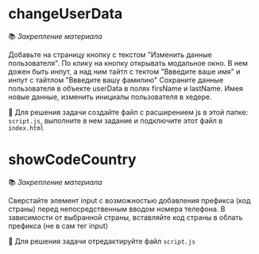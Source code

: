 # changeUserData

📚 _Закрепление материала_

Добавьте на страницу кнопку с текстом "Изменить данные пользователя".
По клику на кнопку открывать модальное окно. В нем дожен быть инпут, а над ним тайтл с тектом "Ввведите ваше имя" и 
инпут с тайтлом "Ввведите вашу фамилию"
Сохраните данные пользователя в объекте userData в полях firsName и lastName.
Имея новые данные, изменить инициалы пользователя в хедере.

📝 Для решения задачи создайте файл с расширением js в этой папке: `script.js`, выполните в нем задание и подключите 
этот файл в `index.html`


# showCodeCountry 

📚 _Закрепление материала_

Сверстайте элемент input с возможностью добавления префикса (код страны) перед непосредственным вводом номера телефона.
В зависимости от выбранной страны, вставляйте код страны в облать префикса (не в сам тег input)

📝 Для решения задачи отредактируйте файл `script.js`


